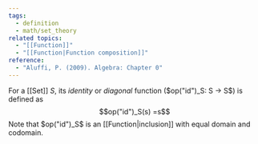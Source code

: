 ```yaml
---
tags:
  - definition
  - math/set_theory
related topics:
  - "[[Function]]"
  - "[[Function|Function composition]]"
reference:
  - "Aluffi, P. (2009). Algebra: Chapter 0"
---
```

For a [[Set]] $S$, its _identity_ or _diagonal_ function ($op("id")_S: S -> S$) is defined as$$op("id")_S(s) =s$$Note that $op("id")_S$ is an [[Function|inclusion]] with equal domain and codomain.